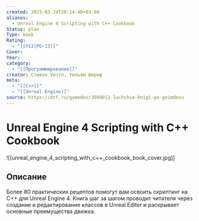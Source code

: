 ```yaml
---
created: 2025-03-24T20:14:40+03:00
aliases:
  - Unreal Engine 4 Scripting with C++ Cookbook
Status: plan
Type: book
Rating:
  - "[[®️12|PG-13]]"
Cover:
Year:
category:
  - "[[Программирование]]"
creator: Стивен Уиттл, Уильям Шериф
meta:
  - "[[C++]]"
  - "[[Unreal Engine]]"
source: https://dtf.ru/gamedev/3099012-luchshie-knigi-po-geimdevu
---
```


# Unreal Engine 4 Scripting with C++ Cookbook

![[unreal_engine_4_scripting_with_c++_cookbook_book_cover.jpg]]



## Описание

Более 80 практических рецептов помогут вам освоить скриптинг на C++ для Unreal Engine 4. Книга шаг за шагом проводит читателя через создание и редактирование классов в Unreal Editor и раскрывает основные преимущества движка.

